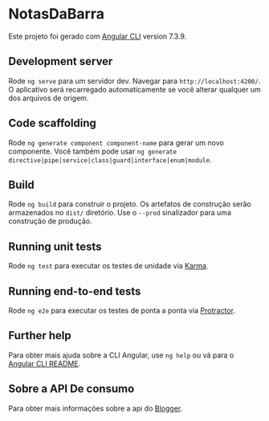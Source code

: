 # NotasDaBarra

Este projeto foi gerado com [Angular CLI](https://github.com/angular/angular-cli) version 7.3.9.

## Development server

Rode `ng serve` para um servidor dev. Navegar para `http://localhost:4200/`. O aplicativo será recarregado automaticamente se você alterar qualquer um dos arquivos de origem.

## Code scaffolding

Rode `ng generate component component-name` para gerar um novo componente. Você também pode usar `ng generate directive|pipe|service|class|guard|interface|enum|module`.

## Build

Rode `ng build` para construir o projeto. Os artefatos de construção serão armazenados no `dist/` diretório. Use o `--prod` sinalizador para uma construção de produção.

## Running unit tests

Rode `ng test` para executar os testes de unidade via [Karma](https://karma-runner.github.io).

## Running end-to-end tests

Rode `ng e2e` para executar os testes de ponta a ponta via [Protractor](http://www.protractortest.org/).

## Further help

Para obter mais ajuda sobre a CLI Angular, use `ng help` ou vá para o [Angular CLI README](https://github.com/angular/angular-cli/blob/master/README.md).

## Sobre a API De consumo

Para obter mais informações sobre a api do [Blogger](https://developers.google.com/blogger/docs/3.0/reference).